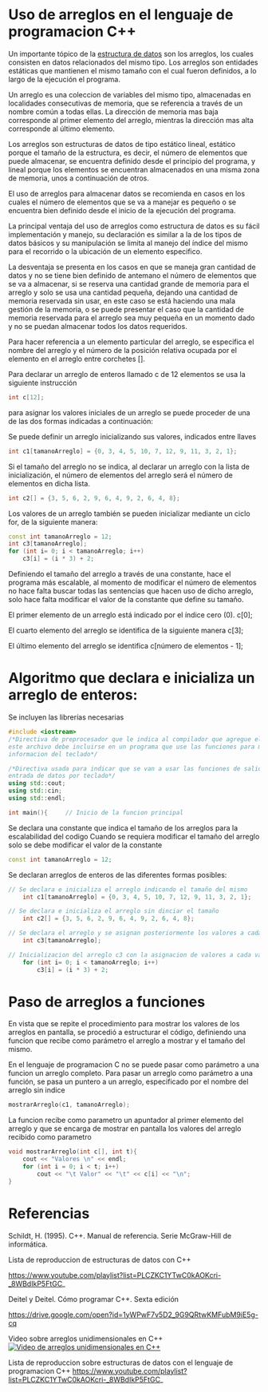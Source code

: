 # Uso de arreglos en el lenguaje de programacion C++

Un importante tópico de la [estructura de datos](https://es.wikipedia.org/wiki/Estructura_de_datos) son los arreglos, los cuales consisten en datos relacionados del mismo tipo.
Los arreglos son entidades estáticas que mantienen el mismo tamaño con el cual fueron definidos, a lo largo de la ejecución el programa.

Un arreglo es una coleccion de variables del mismo tipo, almacenadas en localidades consecutivas de memoria, que se referencia a través de un nombre común a todas ellas. La dirección de memoria mas baja corresponde al primer elemento del arreglo, mientras la dirección mas alta corresponde al último elemento.

Los arreglos son estructuras de datos de tipo estático lineal, estático porque el tamaño de la estructura, es decir, el número de elementos que puede almacenar, se encuentra definido desde el principio del programa, y lineal porque los elementos se encuentran almacenados en una misma zona de memoria, unos a continuación de otros.

El uso de arreglos para almacenar datos se recomienda en casos en los cuales el número de elementos que se va a manejar es pequeño o se encuentra bien definido desde el inicio de la ejecución del programa.

La principal ventaja del uso de arreglos como estructura de datos es su fácil implementación y manejo, su declaración es similar a la de los tipos de datos básicos y su manipulación se limita al manejo del índice del mismo para el recorrido o la ubicación de un elemento especifico.

La desventaja se presenta en los casos en que se maneja gran cantidad de datos y no se tiene bien definido de antemano el número de elementos que se va a almacenar, si se reserva una cantidad grande de memoria para el arreglo y solo se usa una cantidad pequeña, dejando una cantidad de memoria reservada sin usar, en este caso se está haciendo una mala gestión de la memoria, o se puede presentar el caso que la cantidad de memoria reservada para el arreglo sea muy pequeña en un momento dado y no se puedan almacenar todos los datos requeridos.

Para hacer referencia a un elemento particular del arreglo, se especifica el nombre del arreglo y el número de la posición relativa ocupada por el elemento en el arreglo entre corchetes [].

Para declarar un arreglo de enteros llamado c de 12 elementos se usa la siguiente instrucción

```cpp
int c[12];
```

para asignar los valores iniciales de un arreglo se puede proceder de una de las dos formas indicadas a continuación:

Se puede definir un arreglo inicializando sus valores, indicados entre llaves

```cpp
int c1[tamanoArreglo] = {0, 3, 4, 5, 10, 7, 12, 9, 11, 3, 2, 1};
```

Si el tamaño del arreglo no se indica, al declarar un arreglo con la lista de inicialización, el número de elementos del arreglo será el número de elementos en dicha lista.

```cpp
int c2[] = {3, 5, 6, 2, 9, 6, 4, 9, 2, 6, 4, 8};
```

Los valores de un arreglo también se pueden inicializar mediante un ciclo for, de la siguiente manera:

```cpp
const int tamanoArreglo = 12;
int c3[tamanoArreglo];
for (int i= 0; i < tamanoArreglo; i++)
	c3[i] = (i * 3) + 2;
```

Definiendo el tamaño del arreglo a través de una constante, hace el programa más escalable, al momento de modificar el número de elementos  no hace falta buscar todas las sentencias que hacen uso de dicho arreglo, solo hace falta modificar el valor de la constante que define su tamaño.

El primer elemento de un arreglo está indicado por el índice cero (0).
c[0];

El cuarto elemento del arreglo se identifica de la siguiente manera
c[3];

El último elemento del arreglo se identifica
c[número de elementos - 1];

# Algoritmo que declara e inicializa un arreglo de enteros:

Se incluyen las librerías necesarias

```cpp
#include <iostream>
/*Directiva de preprocesador que le indica al compilador que agregue el contenido del archivo iostream
este archivo debe incluirse en un programa que use las funciones para mostrar informacion en la pantalla o leer
informacion del teclado*/

/*Directiva usada para indicar que se van a usar las funciones de salida de datos por pantalla y 
entrada de datos por teclado*/
using std::cout;
using std::cin;
using std::endl;
```

```cpp
int main(){		// Inicio de la funcion principal
```
Se declara una constante que indica el tamaño de los arreglos para la escalabilidad del codigo
Cuando se requiera modificar el tamaño del arreglo solo se debe modificar el valor de la constante

```cpp
const int tamanoArreglo = 12;
```

Se declaran arreglos de enteros de las diferentes formas posibles:

```cpp
// Se declara e inicializa el arreglo indicando el tamaño del mismo
	int c1[tamanoArreglo] = {0, 3, 4, 5, 10, 7, 12, 9, 11, 3, 2, 1};

// Se declara e inicializa el arreglo sin dinciar el tamaño
	int c2[] = {3, 5, 6, 2, 9, 6, 4, 9, 2, 6, 4, 8};

// Se declara el arreglo y se asignan posteriormente los valores a cada variable
	int c3[tamanoArreglo];

// Inicializacion del arreglo c3 con la asignacion de valores a cada variable del arreglo individualmente
	for (int i= 0; i < tamanoArreglo; i++)
		c3[i] = (i * 3) + 2;
```

# Paso de arreglos a funciones

En vista que se repite el procedimiento para mostrar los valores de los arreglos en pantalla, se procedió a estructurar el código, definiendo una funcion que recibe como parámetro el arreglo a mostrar y el tamaño del mismo.

En el lenguaje de programacion C no se puede pasar como parámetro a una funcion un arreglo completo. Para pasar un arreglo como parámetro a una función, se pasa un puntero a un arreglo, especificado por el nombre del arreglo sin indice

```cpp
mostrarArreglo(c1, tamanoArreglo);
```

La funcion recibe como parametro un apuntador al primer elemento del arreglo y que se encarga de mostrar en pantalla los valores del arreglo recibido como parametro

```cpp
void mostrarArreglo(int c[], int t){
	cout << "Valores \n" << endl;
	for (int i = 0; i < t; i++)
		cout << "\t Valor" << "\t" << c[i] << "\n";
}
```

# Referencias

Schildt, H. (1995). C++. Manual de referencia. Serie McGraw-Hill de informática.

Lista de reproduccion de estructuras de datos con C++  

https://www.youtube.com/playlist?list=PLCZKC1YTwC0kAOKcri-_8WBdIkP5FtGC_

Deitel y Deitel. Cómo programar C++. Sexta edición  

https://drive.google.com/open?id=1yWPwF7v5D2_9G9QRtwKMFubM9iE5g-cq

Video sobre arreglos unidimensionales en C++  
[![Video de arreglos unidimensionales en C++](https://img.youtube.com/vi/l-kOjxvgyDQ/0.jpg)](https://www.youtube.com/watch?v=l-kOjxvgyDQ)

Lista de reproduccion sobre estructuras de datos con el lenguaje de programacion C++
https://www.youtube.com/playlist?list=PLCZKC1YTwC0kAOKcri-_8WBdIkP5FtGC_
